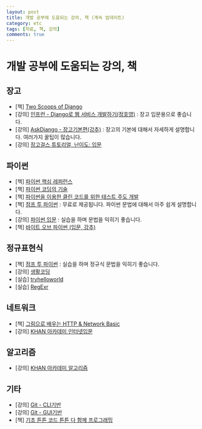 ```yaml
---
layout: post
title: 개발 공부에 도움되는 강의, 책 (계속 업데이트)
category: etc
tags: [자료, 책, 강의]
comments: true
---
```


# 개발 공부에 도움되는 강의, 책

## 장고

- [책] [Two Scoops of Django](https://kyobobook.co.kr/product/detailViewKor.laf?mallGb=KOR&ejkGb=KOR&barcode=9788966261840)
- [강의] [인프런 - Django로 웹 서비스 개발하기(정호영)](https://www.inflearn.com/course/django-%ED%8C%8C%EC%9D%B4%EC%8D%AC-%EC%9E%A5%EA%B3%A0-%EA%B0%95%EC%A2%8C/) : 장고 입문용으로 좋습니다.
- [강의] [AskDjango - 장고기본편(강추)](https://nomade.kr/vod/django/) : 장고의 기본에 대해서 자세하게 설명합니다. 여러가지 꿀팁이 많습니다.
- [강의] [장고걸스 튜토리얼, 난이도: 입문](https://tutorial.djangogirls.org/ko/django/)

## 파이썬
- [책] [파이썬 핵심 레퍼런스](http://www.kyobobook.co.kr/product/detailViewKor.laf?ejkGb=KOR&mallGb=KOR&barcode=9788966261901&orderClick=LAG&Kc=)
- [책] [파이썬 코딩의 기술](https://www.kyobobook.co.kr/product/detailViewKor.laf?mallGb=KOR&ejkGb=KOR&barcode=9791186978825&orderClick=JAj)
- [책] [파이썬을 이용한 클린 코드를 위한 테스트 주도 개발](http://www.kyobobook.co.kr/product/detailViewKor.laf?ejkGb=KOR&mallGb=KOR&barcode=9788994774916&orderClick=LAG&Kc=)
- [책] [점프 투 파이썬](https://wikidocs.net/book/1) : 무료로 제공됩니다. 파이썬 문법에 대해서 아주 쉽게 설명합니다.
- [강의] [파이썬 입문](http://tryhelloworld.co.kr/courses/%ED%8C%8C%EC%9D%B4%EC%8D%AC-%EC%9E%85%EB%AC%B8) : 실습을 하며 문법을 익히기 좋습니다.
- [책] [바이트 오브 파이썬 (입문, 강추)](http://byteofpython-korean.sourceforge.net/byte_of_python.html)  


## 정규표현식
- [책] [점프 투 파이썬](https://wikidocs.net/book/1) : 실습을 하며 정규식 문법을 익히기 좋습니다.
- [강의] [생활코딩](https://opentutorials.org/course/909/5143)
- [실습] [tryhelloworld](http://tryhelloworld.co.kr/courses/%EC%A0%95%EA%B7%9C%ED%91%9C%ED%98%84%EC%8B%9D)
- [실습] [RegExr](http://regexr.com/)

## 네트워크
- [책] [그림으로 배우는 HTTP & Network Basic](http://www.kyobobook.co.kr/product/detailViewKor.laf?mallGb=KOR&ejkGb=KOR&barcode=9788931447897)
- [강의] [KHAN 아카데미 인터넷입문](https://ko.khanacademy.org/computing/computer-science/internet-intro#internet-works-intro)

## 알고리즘
- [강의] [KHAN 아카데미 알고리즘](https://ko.khanacademy.org/computing/computer-science/algorithms)

## 기타
- [강의] [Git - CLI기반](https://opentutorials.org/course/2708/15242)
- [강의] [Git - GUI기반](https://opentutorials.org/course/1492)
- [책] [기초 튼튼 코드 튼튼 다 함께 프로그래밍](http://www.kyobobook.co.kr/product/detailViewKor.laf?ejkGb=KOR&mallGb=KOR&barcode=9791185890494&orderClick=QSA#review)
